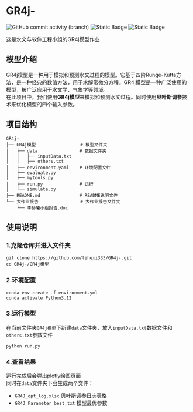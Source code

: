 # GR4j-
![GitHub commit activity (branch)](https://img.shields.io/github/commit-activity/t/lihexi333/GR4j-/main)
![Static Badge](https://img.shields.io/badge/Python-3.12-blue)
![Static Badge](https://img.shields.io/badge/conda-24.1.2-orange)




这是水文与软件工程小组的GR4j模型作业

##  模型介绍
GR4j模型是一种用于模拟和预测水文过程的模型。它基于四阶Runge-Kutta方法，是一种经典的数值方法，用于求解常微分方程。GR4j模型是一种广泛使用的模型，被广泛应用于水文学、气象学等领域。  
在此项目中，我们使用**GR4j模型**来模拟和预测水文过程。同时使用**贝叶斯调参**技术来优化模型的四个输入参数。

## 项目结构
```
GR4j-
├── GR4j模型                 # 模型文件夹
│   ├── data                # 数据文件夹
│   │   ├── inputData.txt  
│   │   ├── others.txt   
│   ├── environment.yaml    # 环境配置文件
│   ├── evaluate.py   
│   ├── mytools.py   
│   ├── run.py              # 运行
│   └── simulate.py   
├── README.md               # README说明文件
└── 大作业报告                # 大作业报告文件夹
    └── 李赫曦小组报告.doc   
```
## 使用说明

### 1.克隆仓库并进入文件夹
```
git clone https://github.com/lihexi333/GR4j-.git
cd GR4j-/GR4j模型
```
### 2.环境配置
```
conda env create -f environment.yml
conda activate Python3.12
```
### 3.运行模型
在当前文件夹`GR4j模型`下新建`data`文件夹，放入`inputData.txt`数据文件和`others.txt`参数文件
```
python run.py
```
### 4.查看结果
运行完成后会弹出plotly绘图页面  
同时在`data`文件夹下会生成两个文件：
- `GR4J_opt_log.xlsx`  贝叶斯调参日志表格
- `GR4J_Parameter_best.txt`  模型最优参数
